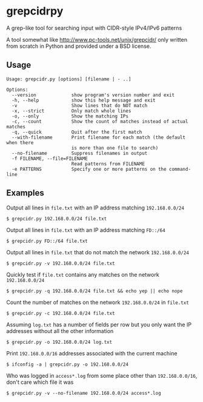 # grepcidrpy
A grep-like tool for searching input with CIDR-style IPv4/IPv6 patterns

A tool somewhat like
http://www.pc-tools.net/unix/grepcidr/
only written from scratch in Python and provided under a BSD license.

## Usage

```
Usage: grepcidr.py [options] [filename | - ..]

Options:
  --version             show program's version number and exit
  -h, --help            show this help message and exit
  -v                    Show lines that do NOT match
  -x, --strict          Only match whole lines
  -o, --only            Show the matching IPs
  -c, --count           Show the count of matches instead of actual matches
  -q, --quick           Quit after the first match
  --with-filename       Print filename for each match (the default when there
                        is more than one file to search)
  --no-filename         Suppress filenames in output
  -f FILENAME, --file=FILENAME
                        Read patterns from FILENAME
  -e PATTERNS           Specify one or more patterns on the command-line
```

## Examples

Output all lines in `file.txt` with an IP address matching `192.168.0.0/24`

```
$ grepcidr.py 192.168.0.0/24 file.txt
```

Output all lines in `file.txt` with an IP address matching `FD::/64`

```
$ grepcidr.py FD::/64 file.txt
```

Output all lines in `file.txt` that do not match the network `192.168.0.0/24`

```
$ grepcidr.py -v 192.168.0.0/24 file.txt
```

Quickly test if `file.txt` contains any matches on the network
`192.168.0.0/24`

```
$ grepcidr.py -q 192.168.0.0/24 file.txt && echo yep || echo nope
```

Count the number of matches on the network `192.168.0.0/24` in `file.txt`

```
$ grepcidr.py -c 192.168.0.0/24 file.txt
```

Assuming `log.txt` has a number of fields per row but you only want the
IP addresses without all the other information

```
$ grepcidr.py -o 192.168.0.0/24 log.txt
```

Print `192.168.0.0/16` addresses associated with the current machine

```
$ ifconfig -a | grepcidr.py -o 192.168.0.0/24
```

Who was logged in  `access*.log` from some place other than
`192.168.0.0/16`, don't care which file it was

```
$ grepcidr.py -v --no-filename 192.168.0.0/24 access*.log
```
